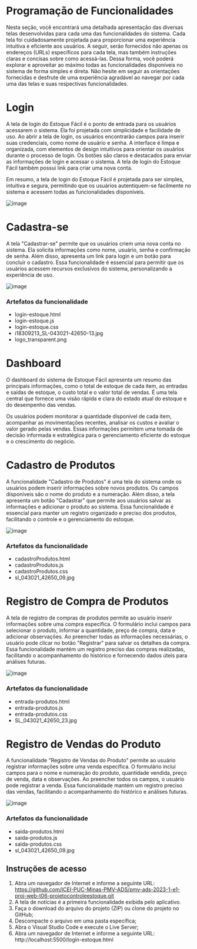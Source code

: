 # Programação de Funcionalidades

Nesta seção, você encontrará uma detalhada apresentação das diversas telas desenvolvidas para cada uma das funcionalidades do sistema. Cada tela foi cuidadosamente projetada para proporcionar uma experiência intuitiva e eficiente aos usuários. A seguir, serão fornecidos não apenas os endereços (URLs) específicos para cada tela, mas também instruções claras e concisas sobre como acessá-las. Dessa forma, você poderá explorar e aproveitar ao máximo todas as funcionalidades disponíveis no sistema de forma simples e direta. Não hesite em seguir as orientações fornecidas e desfrute de uma experiência agradável ao navegar por cada uma das telas e suas respectivas funcionalidades.

# Login

A tela de login do Estoque Fácil é o ponto de entrada para os usuários acessarem o sistema. Ela foi projetada com simplicidade e facilidade de uso. Ao abrir a tela de login, os usuários encontrarão campos para inserir suas credenciais, como nome de usuário e senha.
A interface é limpa e organizada, com elementos de design intuitivos para orientar os usuários durante o processo de login. Os botões são claros e destacados para enviar as informações de login e acessar o sistema. A tela de login do Estoque Fácil também possui link para criar uma nova conta.

Em resumo, a tela de login do Estoque Fácil é projetada para ser simples, intuitiva e segura, permitindo que os usuários autentiquem-se facilmente no sistema e acessem todas as funcionalidades disponíveis.

![image](https://github.com/ICEI-PUC-Minas-PMV-ADS/pmv-ads-2023-1-e1-proj-web-t06-projetocontroleestoque/assets/127454796/f8b3032d-ed34-4e26-8459-c63ab42ca18f)

# Cadastra-se

A tela "Cadastrar-se" permite que os usuários criem uma nova conta no sistema. Ela solicita informações como nome, usuário, senha e confirmação de senha. Além disso, apresenta um link para login e um botão para concluir o cadastro. Essa funcionalidade é essencial para permitir que os usuários acessem recursos exclusivos do sistema, personalizando a experiência de uso.

![image](https://github.com/ICEI-PUC-Minas-PMV-ADS/pmv-ads-2023-1-e1-proj-web-t06-projetocontroleestoque/assets/127454796/7eea3038-b4cf-4fd4-9cad-55c7a6b2d98a)

### Artefatos da funcionalidade
   * login-estoque.html
   * login-estoque.js
   * login-estoque.css
   * i18309213_SL-043021-42650-13.jpg
   * logo_transparent.png

# Dashboard

O dashboard do sistema de Estoque Fácil apresenta um resumo das principais informações, como o total de estoque de cada item, as entradas e saídas de estoque, o custo total e o valor total de vendas. É uma tela central que fornece uma visão rápida e clara do estado atual do estoque e do desempenho das vendas. 

Os usuários podem monitorar a quantidade disponível de cada item, acompanhar as movimentações recentes, analisar os custos e avaliar o valor gerado pelas vendas. Essas informações permitem uma tomada de decisão informada e estratégica para o gerenciamento eficiente do estoque e o crescimento do negócio.

# Cadastro de Produtos

A funcionalidade "Cadastro de Produtos" é uma tela do sistema onde os usuários podem inserir informações sobre novos produtos. Os campos disponíveis são o nome do produto e a numeração. Além disso, a tela apresenta um botão "Cadastrar" que permite aos usuários salvar as informações e adicionar o produto ao sistema. Essa funcionalidade é essencial para manter um registro organizado e preciso dos produtos, facilitando o controle e o gerenciamento do estoque.

![image](https://github.com/ICEI-PUC-Minas-PMV-ADS/pmv-ads-2023-1-e1-proj-web-t06-projetocontroleestoque/assets/127454796/78a64cb8-a8bf-4e19-9165-da5b9ac96dd2)

### Artefatos da funcionalidade
   * cadastroProdutos.html
   * cadastroProdutos.js
   * cadastroProdutos.css
   * sl_043021_42650_09.jpg
   
# Registro de Compra de Produtos

A tela de registro de compras de produtos permite ao usuário inserir informações sobre uma compra específica. O formulário inclui campos para selecionar o produto, informar a quantidade, preço de compra, data e adicionar observações. Ao preencher todas as informações necessárias, o usuário pode clicar no botão "Registrar" para salvar os detalhes da compra. Essa funcionalidade mantém um registro preciso das compras realizadas, facilitando o acompanhamento do histórico e fornecendo dados úteis para análises futuras.

![image](https://github.com/ICEI-PUC-Minas-PMV-ADS/pmv-ads-2023-1-e1-proj-web-t06-projetocontroleestoque/assets/127454796/1aa8d558-8723-4b25-b8fb-8dd6099e5807)
### Artefatos da funcionalidade
   * entrada-produtos.html
   * entrada-produtos.js
   * entrada-produtos.css
   * SL_043021_42650_23.jpg

# Registro de Vendas do Produto

A funcionalidade "Registro de Vendas do Produto" permite ao usuário registrar informações sobre uma venda específica. O formulário inclui campos para o nome e numeração do produto, quantidade vendida, preço de venda, data e observações. Ao preencher todos os campos, o usuário pode registrar a venda. Essa funcionalidade mantém um registro preciso das vendas, facilitando o acompanhamento do histórico e análises futuras.

![image](https://github.com/ICEI-PUC-Minas-PMV-ADS/pmv-ads-2023-1-e1-proj-web-t06-projetocontroleestoque/assets/127454796/17b463f7-2ea1-4361-b614-c08d12ddcdfb)

### Artefatos da funcionalidade
   * saida-produtos.html
   * saida-produtos.js
   * saida-produtos.css
   * sl_043021_42650_09.jpg

## Instruções de acesso
1.	Abra um navegador de Internet e informe a seguinte URL: https://github.com/ICEI-PUC-Minas-PMV-ADS/pmv-ads-2023-1-e1-proj-web-t06-projetocontroleestoque.git
2.	A tela de notícias é a primeira funcionalidade exibida pelo aplicativo.
3.	Faça o download do arquivo do projeto (ZIP) ou clone do projeto no GitHub;
4.	Descompacte o arquivo em uma pasta específica;
5.	Abra o Visual Studio Code e execute o Live Server;
6.	Abra um navegador de Internet e informe a seguinte URL:
http://localhost:5500/login-estoque.html 
